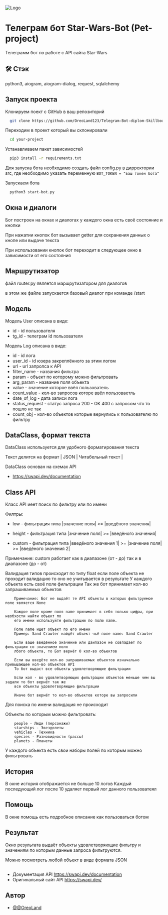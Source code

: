 ![Logo](https://loodibee.com/wp-content/uploads/Star-Wars-transparent-logo.png)

# Телеграм бот Star-Wars-Bot (Pet-project)

Телеграмм бот по работе с API сайта Star-Wars

## 🛠 Стэк
python3, aiogram, aiogram-dialog, request, sqlalchemy

## Запуск проекта

Клонируем поект с GitHub в ваш репозиторий

```bash
  git clone https://github.com/OreoLand123/Telegram-Bot-diplom-Skillbox.git
```

Переходим в проект который вы склонировали

```bash
  cd your-project
```

Устанавливаем пакет зависимостей

```bash
  pip3 install -r requirements.txt
```

Для запуска бота необходимо создать файл config.py в дирректории src, где необходимо указать переменную `BOT_TOKEN = "ваш токен бота"`

Запускаем бота
```bash
  python3 start-bot.py
```

## Окна и диалоги

Бот построен на окнах и диалогах
у каждого окна есть своё состояние и кнопки

При нажатии кнопок бот вызывает getter для сохранения данных о кнопе или выдаче текста

При использовании кнопок бот переходит в следующее окно в зависимости от его состояния

## Маршрутизатор

файл router.py является маршрутизатором для диалогов

в этом же файле запускается базовый диалог при команде /start


## Модель

Модель User описана в виде:

- id - id пользователя
- tg_id - телеграм id пользователя

Модель Log описана в виде:

- id - id лога
- user_id - id юзера закреплённого за этим логом
- url - url запролса к API
- filter_name - названия фильтра
- param - объект по которому можно фильтровать
- arg_param - название поля объекта
- value - значение которое ввёл пользователь
- count_value - кол-во запросов которе ввёл пользоваетль
- date_of_log - дата записи лога
- status_request - статус запроса 200 - ОК 400 c запросом что то пошло не так
- count_obj - кол-во объектов которые вернулись к пользователю по фильтру

## DataClass, формат текста

DataClass используется для удобного форматирования текста

Текст делится на формат | JSON | Читабельный текст |

DataClass основан на схемах API
- https://swapi.dev/documentation

## Class API

Класс API иеет поиск по фильтру или по имени

Филтры:
- low - фильтрация типа |значение поля| <= |введёного значения|

- height - фильтрация типа |значение поля| >= |введёного значения|

- custom -  фильтрация типа |введёного значения 1|  >= |значение поля| >= |введёного значения 2|

Примечание: custom работает как в диапазоне (от - до) так и в диапазоне (до - от)


Валидация типов происходит по типу float если поле объекта не проходит валидацию то оно не учитывается в результате
        У каждого объекта есть своё поле фильтрации
        Так же бот принимает кол-во запрашиваемых объектов

        Примечание: Бот не выдаёт те API объекты в которых фильтруемое поле является None

        Каждое поле кроме поля name принимает в себя только цифры, при необхости найти объект по
        его имени используйте фильтрацию по полю name.

        Поле name ищет объект по его имени
        Пример: Sand Crawler найдёт объект чьё поле name: Sand Crawler

        Если ваше введённое значение или даипазон не совпадает по фильтрации со значением поля
        лбого объекта, то Бот вернёт 0 кол-во объектов

        Если вы введёте кол-во запрашиваемых объектов изначально привышающее кол-во объектов API
        То бот выдаст все объекты удовлетворяющие фильтрации

        Если кол - во удовлетворяющих фильтрации объектов меньше чем вы задали то бот вернёт так же
        все объекты удовлетворяющие фильтрации

        Иначе бот вернёт то кол-во объектов которе вы запросили

Для поиска по имени валидация не происходит

Объекты по которым можно фильтровать:

        people - Люди (персонажи)
        starships - Звездолеты
        vehicles - Техника
        species - Разновидности (рассы)
        planets - Планеты
        
У каждого объекта есть свои наборы полей по которым можно фильтровать


## История
В окне история отображается не больше 10 логов
Каждый последующий лог после 10 удаляет первый лог данного пользоватеял

## Помощь
В окне помощь есть подробное описание как пользоваться ботом

## Результат
Окно результата выдаёт объекты удовлетворяющие фильтру и значениям по которым данные запроса фильтруются.

Можно посмотреть любой объект в виде формата JSON


##

- Документация API https://swapi.dev/documentation
- Оригинальный сайт API https://swapi.dev/

## Автор

- [@@OreoLand](https://github.com/OreoLand123)
